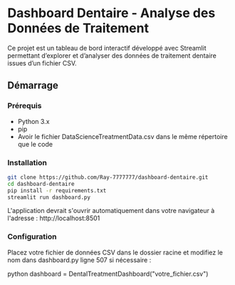 # Dashboard Dentaire - Analyse des Données de Traitement

Ce projet est un tableau de bord interactif développé avec Streamlit permettant d’explorer et d’analyser des données de traitement dentaire issues d’un fichier CSV.

## Démarrage

### Prérequis

- Python 3.x
- pip
- Avoir le fichier DataScienceTreatmentData.csv dans le même répertoire que le code

### Installation

```bash
git clone https://github.com/Ray-7777777/dashboard-dentaire.git
cd dashboard-dentaire
pip install -r requirements.txt
streamlit run dashboard.py
```

L'application devrait s'ouvrir automatiquement dans votre navigateur à l'adresse :
http://localhost:8501

### Configuration
Placez votre fichier de données CSV dans le dossier racine et modifiez le nom dans dashboard.py ligne 507 si nécessaire :

python
dashboard = DentalTreatmentDashboard("votre_fichier.csv")
